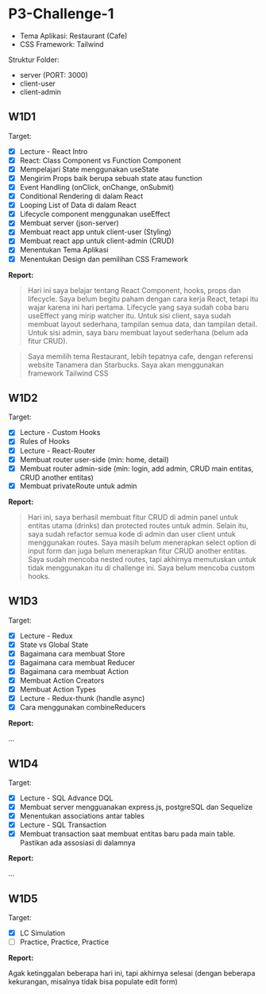 # P3-Challenge-1

- Tema Aplikasi: Restaurant (Cafe)
- CSS Framework: Tailwind

Struktur Folder:

- server (PORT: 3000)
- client-user
- client-admin

## W1D1

Target:

- [x] Lecture - React Intro
- [x] React: Class Component vs Function Component
- [x] Mempelajari State menggunakan useState
- [x] Mengirim Props baik berupa sebuah state atau function
- [x] Event Handling (onClick, onChange, onSubmit)
- [x] Conditional Rendering di dalam React
- [x] Looping List of Data di dalam React
- [x] Lifecycle component menggunakan useEffect
- [x] Membuat server (json-server)
- [x] Membuat react app untuk client-user (Styling)
- [x] Membuat react app untuk client-admin (CRUD)
- [x] Menentukan Tema Aplikasi
- [x] Menentukan Design dan pemilihan CSS Framework

**Report:**

> Hari ini saya belajar tentang React Component, hooks, props dan lifecycle. Saya belum begitu paham dengan cara kerja React, tetapi itu wajar karena ini hari pertama. Lifecycle yang saya sudah coba baru useEffect yang mirip watcher itu. Untuk sisi client, saya sudah membuat layout sederhana, tampilan semua data, dan tampilan detail. Untuk sisi admin, saya baru membuat layout sederhana (belum ada fitur CRUD).

> Saya memilih tema Restaurant, lebih tepatnya cafe, dengan referensi website Tanamera dan Starbucks. Saya akan menggunakan framework Tailwind CSS

## W1D2

Target:

- [x] Lecture - Custom Hooks
- [x] Rules of Hooks
- [x] Lecture - React-Router
- [x] Membuat router user-side (min: home, detail)
- [x] Membuat router admin-side (min: login, add admin, CRUD main entitas, CRUD another entitas)
- [x] Membuat privateRoute untuk admin

**Report:**

> Hari ini, saya berhasil membuat fitur CRUD di admin panel untuk entitas utama (drinks) dan protected routes untuk admin. Selain itu, saya sudah refactor semua kode di admin dan user client untuk menggunakan routes. Saya masih belum menerapkan select option di input form dan juga belum menerapkan fitur CRUD another entitas. Saya sudah mencoba nested routes, tapi akhirnya memutuskan untuk tidak menggunakan itu di challenge ini. Saya belum mencoba custom hooks.

## W1D3

Target:

- [x] Lecture - Redux
- [x] State vs Global State
- [x] Bagaimana cara membuat Store
- [x] Bagaimana cara membuat Reducer
- [x] Bagaimana cara membuat Action
- [x] Membuat Action Creators
- [x] Membuat Action Types
- [x] Lecture - Redux-thunk (handle async)
- [x] Cara menggunakan combineReducers

**Report:**

...

## W1D4

Target:

- [x] Lecture - SQL Advance DQL
- [x] Membuat server mengguanakan express.js, postgreSQL dan Sequelize
- [x] Menentukan associations antar tables
- [x] Lecture - SQL Transaction
- [x] Membuat transaction saat membuat entitas baru pada main table. Pastikan ada assosiasi di dalamnya

**Report:**

...

## W1D5

Target:

- [x] LC Simulation
- [ ] Practice, Practice, Practice

**Report:**

Agak ketinggalan beberapa hari ini, tapi akhirnya selesai (dengan beberapa kekurangan, misalnya tidak bisa populate edit form)
